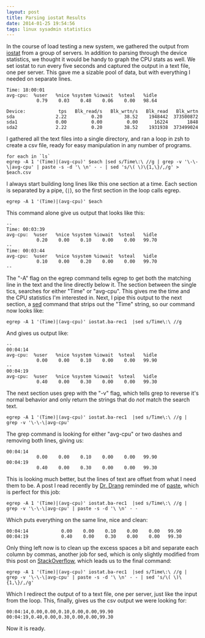 ```yaml
---
layout: post
title: Parsing iostat Results
date: 2014-01-25 19:54:56
tags: linux sysadmin statistics
---
```


In the course of load testing a new system, we gathered the output from [iostat][1] from a group of servers. In addition to parsing through the device statistics, we thought it would be handy to graph the CPU stats as well. We set iostat to run every five seconds and captured the output in a text file, one per server. This gave me a sizable pool of data, but with everything I needed on separate lines. 

```
Time: 18:00:01
avg-cpu:  %user   %nice %system %iowait  %steal   %idle
           0.79    0.03    0.48    0.06    0.00   98.64

Device:            tps   Blk_read/s   Blk_wrtn/s   Blk_read   Blk_wrtn
sda               2.22         0.20        38.52    1948442  373500872
sda1              0.00         0.00         0.00      16224       1848
sda2              2.22         0.20        38.52    1931938  373499024
```

I gathered all the text files into a single directory, and ran a loop in zsh to create a csv file, ready for easy manipulation in any number of programs.

	for each in `ls`
	egrep -A 1 '(Time)|(avg-cpu)' $each |sed s/Time\:\ //g | grep -v '\-\-\|avg-cpu' | paste -s -d '\ \n' - - | sed 's/\( \)\{1,\}/,/g' > $each.csv


I always start building long lines like this one section at a time. Each section is separated by a pipe, (`|`), so the first section in the loop calls egrep.

	egrep -A 1 '(Time)|(avg-cpu)' $each


This command alone give us output that looks like this:

	--
	Time: 00:03:39
	avg-cpu:  %user   %nice %system %iowait  %steal   %idle
	           0.20    0.00    0.10    0.00    0.00   99.70
	--
	Time: 00:03:44
	avg-cpu:  %user   %nice %system %iowait  %steal   %idle
	           0.10    0.00    0.20    0.00    0.00   99.70
	--

The "-A" flag on the egrep command tells egrep to get both the matching line in the text and the line directly below it. The section between the single tics, searches for either "Time" or "avg-cpu". This gives me the time and the CPU statistics I'm interested in. Next, I pipe this output to the next section, a [sed][2] command that strips out the "Time" string, so our command now looks like:

	egrep -A 1 '(Time)|(avg-cpu)' iostat.ba-rec1  |sed s/Time\:\ //g 

And gives us output like:

	--
	00:04:14
	avg-cpu:  %user   %nice %system %iowait  %steal   %idle
	           0.00    0.00    0.10    0.00    0.00   99.90
	--
	00:04:19
	avg-cpu:  %user   %nice %system %iowait  %steal   %idle
	           0.40    0.00    0.30    0.00    0.00   99.30


The next section uses grep with the "-v" flag, which tells grep to reverse it's normal behavior and only return the strings that do *not* match the search text. 

	egrep -A 1 '(Time)|(avg-cpu)' iostat.ba-rec1  |sed s/Time\:\ //g | grep -v '\-\-\|avg-cpu'

The grep command is looking for either "avg-cpu" or two dashes and removing both lines, giving us:

	00:04:14
	           0.00    0.00    0.10    0.00    0.00   99.90
	00:04:19
	           0.40    0.00    0.30    0.00    0.00   99.30

This is looking much better, but the lines of text are offset from what I need them to be. A post I read recently by [Dr. Drang][3] reminded me of [paste][4], which is perfect for this job:

	egrep -A 1 '(Time)|(avg-cpu)' iostat.ba-rec1  |sed s/Time\:\ //g | grep -v '\-\-\|avg-cpu' | paste -s -d '\ \n' - - 


Which puts everything on the same line, nice and clean:

	00:04:14            0.00    0.00    0.10    0.00    0.00   99.90
	00:04:19            0.40    0.00    0.30    0.00    0.00   99.30

Only thing left now is to clean up the excess spaces a bit and separate each column by commas, another job for sed, which is only slightly modified from this post on [StackOverflow][5], which leads us to the final command:

	egrep -A 1 '(Time)|(avg-cpu)' iostat.ba-rec1  |sed s/Time\:\ //g | grep -v '\-\-\|avg-cpu' | paste -s -d '\ \n' - - | sed 's/\( \)\{1,\}/,/g'

Which I redirect the output of to a text file, one per server, just like the input from the loop. This, finally, gives us the csv output we were looking for:

	00:04:14,0.00,0.00,0.10,0.00,0.00,99.90
	00:04:19,0.40,0.00,0.30,0.00,0.00,99.30

Now it is ready.


[1]: http://man.cx/iostat
[2]: http://man.cx/sed
[3]: http://www.leancrew.com/all-this/2013/11/two-simple-things/
[4]: http://man.cx/paste
[5]: http://stackoverflow.com/questions/9953448/how-to-remove-all-white-spaces-from-a-given-text-file
